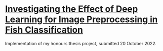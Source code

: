 # [Investigating the Effect of Deep Learning for Image Preprocessing in Fish Classification](https://www.example.com)
Implementation of my honours thesis project, submitted 20 October 2022.
